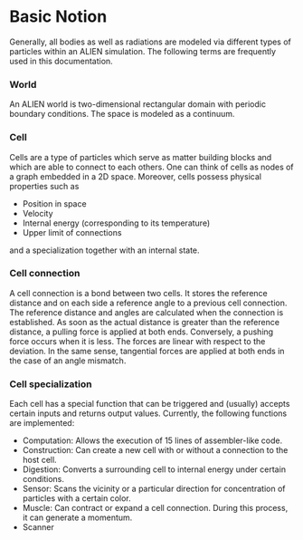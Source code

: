# Basic Notion

Generally, all bodies as well as radiations are modeled via different types of particles within an ALIEN simulation. The following terms are frequently used in this documentation.

### World

An ALIEN world is two-dimensional rectangular domain with periodic boundary conditions. The space is modeled as a continuum.

### Cell

Cells are a type of particles which serve as matter building blocks and which are able to connect to each others. One can think of cells as nodes of a graph embedded in a 2D space. Moreover, cells possess physical properties such as

* Position in space
* Velocity
* Internal energy (corresponding to its temperature)
* Upper limit of connections

and a specialization together with an internal state.

### Cell connection

A cell connection is a bond between two cells. It stores the reference distance and on each side a reference angle to a previous cell connection. The reference distance and angles are calculated when the connection is established. As soon as the actual distance is greater than the reference distance, a pulling force is applied at both ends. Conversely, a pushing force occurs when it is less. The forces are linear with respect to the deviation. In the same sense, tangential forces are applied at both ends in the case of an angle mismatch.

### Cell specialization

Each cell has a special function that can be triggered and (usually) accepts certain inputs and returns output values. Currently, the following functions are implemented:

* Computation: Allows the execution of 15 lines of assembler-like code.
* Construction: Can create a new cell with or without a connection to the host cell.
* Digestion: Converts a surrounding cell to internal energy under certain conditions.
* Sensor: Scans the vicinity or a particular direction for concentration of particles with a certain color.
* Muscle: Can contract or expand a cell connection. During this process, it can generate a momentum.
* Scanner

